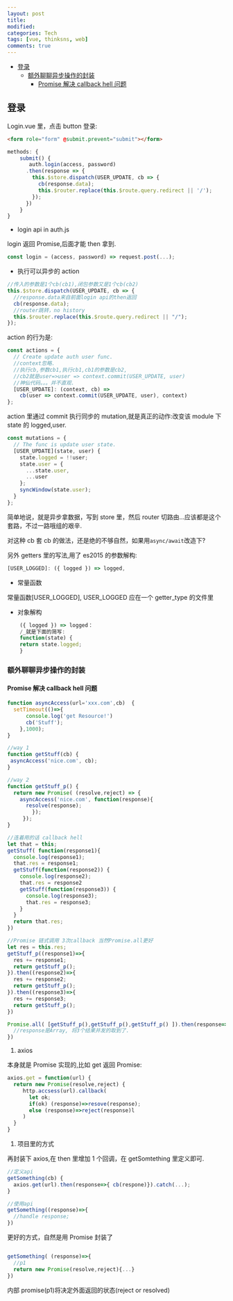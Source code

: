 ```yaml
---
layout: post
title:
modified:
categories: Tech
tags: [vue, thinksns, web]
comments: true
---
```


<!-- TOC -->

- [登录](#登录)
  - [额外聊聊异步操作的封装](#额外聊聊异步操作的封装)
    - [Promise 解决 callback hell 问题](#Promise-解决-callback-hell-问题)

<!-- /TOC -->

## 登录

Login.vue 里，点击 button 登录:

```html
<form role="form" @submit.prevent="submit"></form>
```

```js
methods: {
    submit() {
       auth.login(access, password)
      .then(response => {
        this.$store.dispatch(USER_UPDATE, cb => {
          cb(response.data);
          this.$router.replace(this.$route.query.redirect || '/');
        });
      })
    }
}
```

- login api in auth.js

login 返回 Promise,后面才能 then 拿到.

```js
const login = (access, password) => request.post(...);
```

- 执行可以异步的 action

```js
//传入的参数是1个cb(cb1),闭包参数又是1个cb(cb2)
this.$store.dispatch(USER_UPDATE, cb => {
  //response.data来自前面login api的then返回
  cb(response.data);
  //router跳转，no history
  this.$router.replace(this.$route.query.redirect || "/");
});
```

action 的行为是:

```js
const actions = {
  // Create update auth user func.
  //context忽略.
  //执行cb,参数cb1,执行cb1,cb1的参数是cb2,
  //cb2就是user=>user => context.commit(USER_UPDATE, user)
  //神仙代码。。。并不直观.
  [USER_UPDATE]: (context, cb) =>
    cb(user => context.commit(USER_UPDATE, user), context)
};
```

action 里通过 commit 执行同步的 mutation,就是真正的动作:改变该 module 下 state 的 logged,user.

```js
const mutations = {
  // The func is update user state.
  [USER_UPDATE](state, user) {
    state.logged = !!user;
    state.user = {
      ...state.user,
      ...user
    };
    syncWindow(state.user);
  }
};
```

简单地说，就是异步拿数据，写到 store 里，然后 router 切路由...应该都是这个套路，不过一路哦组的艰辛.

对这种 cb 套 cb 的做法，还是绝的不够自然，如果用`async/await`改造下?

另外 getters 里的写法,用了 es2015 的参数解构:

```js
[USER_LOGGED]: ({ logged }) => logged,
```

- 常量函数

常量函数[USER_LOGGED], USER_LOGGED 应在一个 getter_type 的文件里

- 对象解构

```js
    ({ logged }) => logged：
    /_就是下面的简写:
    function(state) {
    return state.logged;
    }
```

### 额外聊聊异步操作的封装

#### Promise 解决 callback hell 问题

```js
function asyncAccess(url='xxx.com',cb)  {
  setTimeout(()=>{
      console.log('get Resource!')
      cb('Stuff');
    },1000);
}

//way 1
function getStuff(cb) {
 asyncAccess('nice.com', cb);
}

//way 2
function getStuff_p() {
  return new Promise( (resolve,reject) => {
    asyncAccess('nice.com', function(response){
      resolve(response);
        });
     });
}

//连着用的话 callback hell
let that = this;
getStuff( function(response1){
  console.log(response1);
  that.res = response1;
  getStuff(function(response2)) {
    console.log(response2);
    that.res = response2
    getStuff(function(response3)) {
      console.log(response3);
      that.res = response3;
    }
  }
  return that.res;
})

//Promise 链式调用 3次callback 当然Promise.all更好
let res = this.res;
getStuff_p((response1)=>{
  res += response1;
  return getStuff_p();
}).then((response2)=>{
  res += response2;
  return getStuff_p();
}).then((response3)=>{
  res += response3;
  return getStuff_p();
})

Promise.all( [getStuff_p(),getStuff_p(),getStuff_p() ]).then(response=>{
  //response是Array, 将3个结果并发的取到了.
})

```

1. axios

本身就是 Promise 实现的,比如 get 返回 Promise:

```js
axios.get = function(url) {
  return new Promise(resolve,reject) {
     http.accsess(url).callback(
       let ok;
       if(ok) (response)=>resove(response);
       else (response)=>reject(response)l
     )
  }
}
```

1. 项目里的方式

再封装下 axios,在 then 里增加 1 个回调，在 getSomtething 里定义即可.

```js
//定义api
getSomething(cb) {
  axios.get(url).then(response=>{ cb(respone)}).catch(...);
}

//使用api
getSomething((response)=>{
  //handle response;
})
```

更好的方式，自然是用 Promise 封装了

```js

getSomething( (response)=>{
  //p1
  return new Promise(resolve,reject){...}
})
```

内部 promise(p1)将决定外面返回的状态(reject or resolved)
